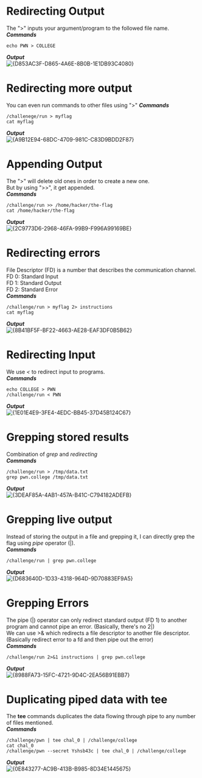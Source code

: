 # Redirecting Output
The ">" inputs your argument/program to the followed file name.
<br>***Commands***
```
echo PWN > COLLEGE
```
***Output***<br>
![{D853AC3F-D865-4A6E-8B0B-1E1DB93C4080}](https://github.com/user-attachments/assets/a5bdbc53-63ab-46e1-b1b7-f64b9dbd7b2f)

# Redirecting more output
You can even run commands to other files using ">"
***Commands***
```
/challenege/run > myflag
cat myflag
```
***Output*** <br>
![{A9B12E94-68DC-4709-981C-C83D9BDD2F87}](https://github.com/user-attachments/assets/4204ab41-b9df-4d81-b0f8-c9ef2321c93a)

# Appending Output
The ">" will delete old ones in order to create a new one. <br>
But by using ">>", it get appended.
<br>***Commands***
```
/challenge/run >> /home/hacker/the-flag
cat /home/hacker/the-flag
```
***Output***<br>
![{2C9773D6-2968-46FA-99B9-F996A99169BE}](https://github.com/user-attachments/assets/88b7ebef-b758-4257-ba37-fd4cfa5746f2)

# Redirecting errors
File Descriptor (FD) is a number that describes the communication channel.<br>
FD 0: Standard Input<br>
FD 1: Standard Output<br>
FD 2: Standard Error<br>
***Commands***
```
/challenge/run > myflag 2> instructions
cat myflag
```
***Output***<br>
![{8B41BF5F-BF22-4663-AE28-EAF3DF0B5B62}](https://github.com/user-attachments/assets/3f944d0f-ee3d-42ed-b079-3139117c813d)

# Redirecting Input
We use *<* to redirect input to programs.
<br>***Commands***
```
echo COLLEGE > PWN
/challenge/run < PWN
```
***Output***<br>
![{1E01E4E9-3FE4-4EDC-BB45-37D45B124C67}](https://github.com/user-attachments/assets/ef6f35b6-77b4-4baa-b7a7-4de70f79783f)

# Grepping stored results
Combination of *grep* and *redirecting*
<br>***Commands***
```
/challenge/run > /tmp/data.txt
grep pwn.college /tmp/data.txt
```
***Output***<br>
![{3DEAF85A-4AB1-457A-B41C-C794182ADEFB}](https://github.com/user-attachments/assets/d1c77a79-fbd3-425b-9ca2-661a0937a18c)

# Grepping live output
Instead of storing the output in a file and grepping it, I can directly grep the flag using *pipe* operator (|).
<br>***Commands***
```
/challenge/run | grep pwn.college
```
***Output***<br>
![{D683640D-1D33-4318-964D-9D70883EF9A5}](https://github.com/user-attachments/assets/cd4fbb6c-bbbe-415b-b266-55e50222e36b)

# Grepping Errors
The pipe (|) operator can only redirect standard output (FD 1) to another program and cannot pipe an error. (Basically, there's no 2|)<br>
We can use >& which redirects a file descriptor to another file descriptor. (Basically redirect error to a fd and then pipe out the error) <br>
***Commands***
```
/challenge/run 2>&1 instructions | grep pwn.college
```
***Output***<br>
![{8988FA73-15FC-4721-9D4C-2EA56B91EBB7}](https://github.com/user-attachments/assets/a4a545bd-5472-4f7a-aa30-9cbfb2ea1277)

# Duplicating piped data with tee
The **tee** commands duplicates the data flowing through pipe to any number of files mentioned.
<br> ***Commands***
```
/challenge/pwn | tee chal_0 | /challenge/college
cat chal_0
/challenge/pwn --secret Yshsb43c | tee chal_0 | /challenge/college
```
***Output***<br>
![{0E843277-AC9B-413B-B985-8D34E1445675}](https://github.com/user-attachments/assets/fd582891-2ea7-4003-b7fa-9fe013682847)
